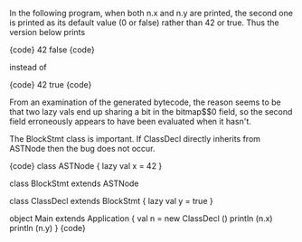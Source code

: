 In the following program, when both n.x and n.y are printed, the second one is printed as its default value (0 or false) rather than 42 or true. Thus the version below prints

{code}
42
false
{code}

instead of

{code}
42
true
{code}

From an examination of the generated bytecode, the reason seems to be that two lazy vals end up sharing a bit in the bitmap$$0 field, so the second field erroneously appears to have been evaluated when it hasn't.

The BlockStmt class is important.  If ClassDecl directly inherits from ASTNode then the bug does not occur.

{code}
class ASTNode {
    lazy val x = 42
}

class BlockStmt extends ASTNode

class ClassDecl extends BlockStmt {
    lazy val y = true
}

object Main extends Application {
    val n = new ClassDecl ()
    println (n.x)
    println (n.y)
}
{code}


